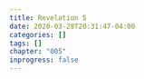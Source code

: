 ```yaml
---
title: Revelation 5
date: 2020-03-28T20:31:47-04:00
categories: []
tags: []
chapter: "005"
inprogress: false
---
```


